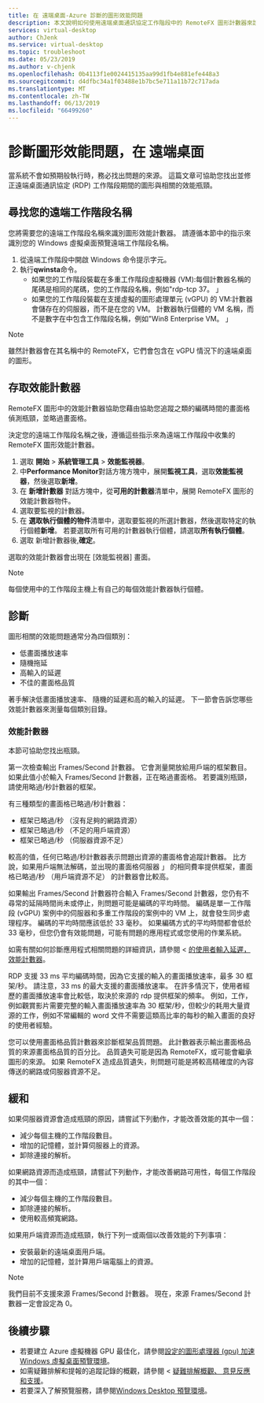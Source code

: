 ```yaml
---
title: 在 遠端桌面-Azure 診斷的圖形效能問題
description: 本文說明如何使用遠端桌面通訊協定工作階段中的 RemoteFX 圖形計數器來診斷效能問題與中 Windows 虛擬桌面的圖形。
services: virtual-desktop
author: ChJenk
ms.service: virtual-desktop
ms.topic: troubleshoot
ms.date: 05/23/2019
ms.author: v-chjenk
ms.openlocfilehash: 0b4113f1e0024415135aa99d1fb4e881efe448a3
ms.sourcegitcommit: d4dfbc34a1f03488e1b7bc5e711a11b72c717ada
ms.translationtype: MT
ms.contentlocale: zh-TW
ms.lasthandoff: 06/13/2019
ms.locfileid: "66499260"
---
```

# <a name="diagnose-graphics-performance-issues-in-remote-desktop"></a>診斷圖形效能問題，在 遠端桌面

當系統不會如預期般執行時，務必找出問題的來源。 這篇文章可協助您找出並修正遠端桌面通訊協定 (RDP) 工作階段期間的圖形與相關的效能瓶頸。

## <a name="find-your-remote-session-name"></a>尋找您的遠端工作階段名稱

您將需要您的遠端工作階段名稱來識別圖形效能計數器。 請遵循本節中的指示來識別您的 Windows 虛擬桌面預覽遠端工作階段名稱。

1. 從遠端工作階段中開啟 Windows 命令提示字元。
2. 執行**qwinsta**命令。
    - 如果您的工作階段裝載在多重工作階段虛擬機器 (VM):每個計數器名稱的尾碼是相同的尾碼，您的工作階段名稱，例如"rdp-tcp 37。 」
    - 如果您的工作階段裝載在支援虛擬的圖形處理單元 (vGPU) 的 VM:計數器會儲存在的伺服器，而不是在您的 VM。 計數器執行個體的 VM 名稱，而不是數字在中包含工作階段名稱，例如"Win8 Enterprise VM。 」

>[!NOTE]
> 雖然計數器會在其名稱中的 RemoteFX，它們會包含在 vGPU 情況下的遠端桌面的圖形。

## <a name="access-performance-counters"></a>存取效能計數器

RemoteFX 圖形中的效能計數器協助您藉由協助您追蹤之類的編碼時間的畫面格偵測瓶頸，並略過畫面格。

決定您的遠端工作階段名稱之後，遵循這些指示來為遠端工作階段中收集的 RemoteFX 圖形效能計數器。

1. 選取 **開始** > **系統管理工具** > **效能監視器**。
2. 中**Performance Monitor**對話方塊方塊中，展開**監視工具**，選取**效能監視器**，然後選取**新增**。
3. 在 **新增計數器** 對話方塊中，從**可用的計數器**清單中，展開 RemoteFX 圖形的 效能計數器物件。
4. 選取要監視的計數器。
5. 在 **選取執行個體的物件**清單中，選取要監視的所選計數器，然後選取特定的執行個體**新增**。 若要選取所有可用的計數器執行個體，請選取**所有執行個體**。
6. 選取 新增計數器後,**確定**。

選取的效能計數器會出現在 [效能監視器] 畫面。

>[!NOTE]
>每個使用中的工作階段主機上有自己的每個效能計數器執行個體。

## <a name="diagnosis"></a>診斷

圖形相關的效能問題通常分為四個類別：

- 低畫面播放速率
- 隨機拖延
- 高輸入的延遲
- 不佳的畫面格品質

著手解決低畫面播放速率、 隨機的延遲和高的輸入的延遲。 下一節會告訴您哪些效能計數器來測量每個類別目錄。

### <a name="performance-counters"></a>效能計數器

本節可協助您找出瓶頸。

第一次檢查輸出 Frames/Second 計數器。 它會測量開放給用戶端的框架數目。 如果此值小於輸入 Frames/Second 計數器，正在略過畫面格。 若要識別瓶頸，請使用略過/秒計數器的框架。

有三種類型的畫面格已略過/秒計數器：

- 框架已略過/秒 （沒有足夠的網路資源）
- 框架已略過/秒 （不足的用戶端資源）
- 框架已略過/秒 （伺服器資源不足）

較高的值，任何已略過/秒計數器表示問題出資源的畫面格會追蹤計數器。 比方說，如果用戶端無法解碼，並出現的畫面格伺服器 」 的相同費率提供框架，畫面格已略過/秒 （用戶端資源不足） 的計數器會比較高。

如果輸出 Frames/Second 計數器符合輸入 Frames/Second 計數器，您仍有不尋常的延隔時間尚未或停止，則問題可能是編碼的平均時間。 編碼是單一工作階段 (vGPU) 案例中的伺服器和多重工作階段的案例中的 VM 上，就會發生同步處理程序。 編碼的平均時間應該低於 33 毫秒。 如果編碼方式的平均時間都會低於 33 毫秒，但您仍會有效能問題，可能有問題的應用程式或您使用的作業系統。

如需有關如何診斷應用程式相關問題的詳細資訊，請參閱 <<c0> [ 的使用者輸入延遲，效能計數器](https://docs.microsoft.com/windows-server/remote/remote-desktop-services/rds-rdsh-performance-counters)。

RDP 支援 33 ms 平均編碼時間，因為它支援的輸入的畫面播放速率，最多 30 框架/秒。 請注意，33 ms 的最大支援的畫面播放速率。 在許多情況下，使用者經歷的畫面播放速率會比較低，取決於來源的 rdp 提供框架的頻率。 例如，工作，例如觀賞影片需要完整的輸入畫面播放速率為 30 框架/秒，但較少的耗用大量資源的工作，例如不常編輯的 word 文件不需要這類高比率的每秒的輸入畫面的良好的使用者經驗。

您可以使用畫面格品質計數器來診斷框架品質問題。 此計數器表示輸出畫面格品質的來源畫面格品質的百分比。 品質遺失可能是因為 RemoteFX，或可能會繼承圖形的來源。 如果 RemoteFX 造成品質遺失，則問題可能是將較高精確度的內容傳送的網路或伺服器資源不足。

## <a name="mitigation"></a>緩和

如果伺服器資源會造成瓶頸的原因，請嘗試下列動作，才能改善效能的其中一個：

- 減少每個主機的工作階段數目。
- 增加的記憶體，並計算伺服器上的資源。
- 卸除連接的解析。

如果網路資源而造成瓶頸，請嘗試下列動作，才能改善網路可用性，每個工作階段的其中一個：

- 減少每個主機的工作階段數目。
- 卸除連接的解析。
- 使用較高頻寬網路。

如果用戶端資源而造成瓶頸，執行下列一或兩個以改善效能的下列事項：

- 安裝最新的遠端桌面用戶端。
- 增加的記憶體，並計算用戶端電腦上的資源。

> [!NOTE]
> 我們目前不支援來源 Frames/Second 計數器。 現在，來源 Frames/Second 計數器一定會設定為 0。

## <a name="next-steps"></a>後續步驟

- 若要建立 Azure 虛擬機器 GPU 最佳化，請參閱[設定的圖形處理器 (gpu) 加速 Windows 虛擬桌面預覽環境](https://docs.microsoft.com/azure/virtual-desktop/configure-vm-gpu)。
- 如需疑難排解和提報的追蹤記錄的概觀，請參閱 <<c0> [ 疑難排解概觀、 意見反應和支援](https://docs.microsoft.com/azure/virtual-desktop/troubleshoot-set-up-overview)。
- 若要深入了解預覽服務，請參閱[Windows Desktop 預覽環境](https://docs.microsoft.com/azure/virtual-desktop/environment-setup)。
